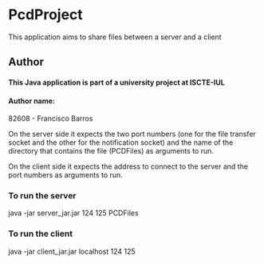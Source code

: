 # PcdProject
This application aims to share files between a server and a client

## Author

#### This Java application is part of a university project at ISCTE-IUL
#### Author name:
82608 - Francisco Barros


On the server side it expects the two port numbers (one for the file transfer socket and the other for the notification socket) and the name of the directory that contains the file (PCDFiles) as arguments to run.

On the client side it expects the address to connect to the server and the port numbers as arguments to run.

### To run the server

java -jar server_jar.jar 124 125 PCDFiles

### To run the client 
java -jar client_jar.jar localhost 124 125
